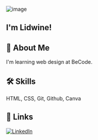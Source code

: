 ![image](https://encrypted-tbn0.gstatic.com/images?q=tbn:ANd9GcTkHeUKmQEDRiIfwK4Usz2ovBuVtEFR-h7IcA&usqp=CAU)

## I'm Lidwine!




## 🚀 About Me
I'm learning web design at BeCode.


## 🛠 Skills
HTML, CSS, Git, Github, Canva


## 🔗 Links
[![LinkedIn](https://img.shields.io/badge/linkedin-0A66C2?style=for-the-badge&logo=linkedin&logoColor=white)](https://www.linkedin.com/in/lidwine-careme/)


